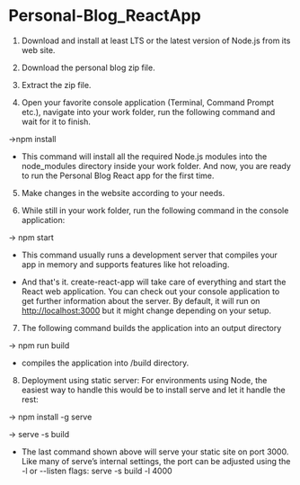 # Personal-Blog_ReactApp


1) Download and install at least LTS or the latest version of Node.js from its web site.

2) Download the personal blog zip file.

3) Extract the zip file.

4) Open your favorite console application (Terminal, Command Prompt etc.), navigate into your work folder, run the following command and wait for it to finish.
  
  ->npm install


* This command will install all the required Node.js modules into the   node_modules directory inside your work folder.
And now, you are ready to run the Personal Blog React app for the first time.

5) Make changes in the website according to your needs.

6) While still in your work folder, run the following command in the console application:

  -> npm start

* This command usually runs a development server that compiles your app in memory and supports features like hot reloading.

* And that's it. create-react-app will take care of everything and start the React web application.
You can check out your console application to get further information about the server. By default, it will run on [http://localhost:3000](http://localhost:3000) but it might change depending on your setup.

7) The following command builds the application into an output directory

  -> npm run build
* compiles the application into /build directory.

8) Deployment using static server: For environments using Node, the easiest way to handle this would be to install serve and let it handle the rest:

  -> npm install -g serve
  
  -> serve -s build
* The last command shown above will serve your static site on port 3000. Like many of serve’s internal settings, the port can be adjusted using the -l or --listen flags:
serve -s build -l 4000
